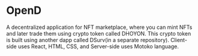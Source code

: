 # OpenD
A decentralized application for NFT marketplace, where you can mint NFTs and later trade them using crypto token called DHOYON. This crypto token is built using another dapp called DSurv(in a separate repository). Client-side uses React, HTML, CSS, and Server-side uses Motoko language. 
